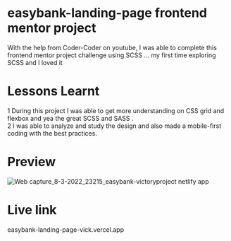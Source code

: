 # easybank-landing-page frontend mentor project

With the help from Coder-Coder on youtube, I was able to complete this frontend mentor project challenge using SCSS ... my first time exploring SCSS and I loved it

# Lessons Learnt

1 During this project I was able to get more understanding on CSS grid and flexbox and yea the great SCSS and SASS . <br>
2 I was able to analyze and study the design and also made a mobile-first coding with the best practices.

# Preview 

![Web capture_8-3-2022_23215_easybank-victoryproject netlify app](https://user-images.githubusercontent.com/71198309/157335656-9a7a89c5-577c-48ff-8416-cd9d05456f2a.jpeg)


# Live link

easybank-landing-page-vick.vercel.app

